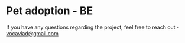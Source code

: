 # Pet adoption - BE

If you have any questions regarding the project, feel free to reach out - vocaviad@gmail.com

